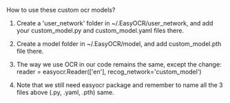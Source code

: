 How to use these custom ocr models?

1. Create a 'user_network' folder in ~/.EasyOCR/user_network, and add your custom_model.py and custom_model.yaml files there.

2. Create a model folder in ~/.EasyOCR/model, and add custom_model.pth file there. 

3. The way we use OCR in our code remains the same, except the change: 
reader = easyocr.Reader(['en'], recog_network='custom_model')

4. Note that we still need easyocr package and remember to name all the 3 files above (.py, .yaml, .pth) same.
